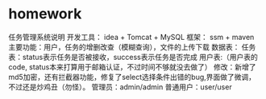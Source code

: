 # homework
任务管理系统说明
开发工具：    idea + Tomcat + MySQL
框架： ssm + maven
主要功能：用户，任务的增删改查（模糊查询），文件的上传下载
数据表：
任务表：status表示任务是否被接收，success表示任务是否完成
用户表:（用户表的code, status本来打算用于邮箱认证，不过时间不够就没去做了）
修改：新增了md5加密，还有拦截器功能，修复了select选择条件出错的bug,界面做了微调，不过还是炒鸡丑（勿怪）。
管理员：admin/admin  普通用户：user/user
